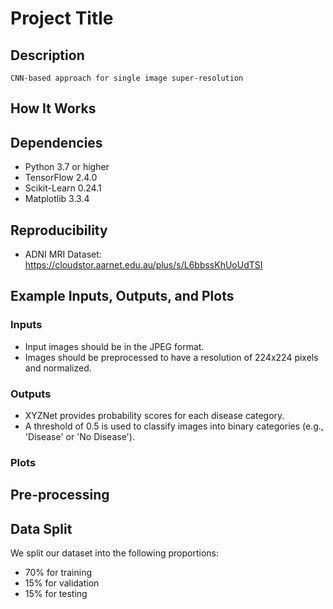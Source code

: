 # Project Title 

## Description
    CNN-based approach for single image super-resolution


## How It Works





## Dependencies

- Python 3.7 or higher
- TensorFlow 2.4.0
- Scikit-Learn 0.24.1
- Matplotlib 3.3.4

## Reproducibility
- ADNI MRI Dataset: https://cloudstor.aarnet.edu.au/plus/s/L6bbssKhUoUdTSI


## Example Inputs, Outputs, and Plots

### Inputs

- Input images should be in the JPEG format.
- Images should be preprocessed to have a resolution of 224x224 pixels and normalized.

### Outputs

- XYZNet provides probability scores for each disease category.
- A threshold of 0.5 is used to classify images into binary categories (e.g., 'Disease' or 'No Disease').

### Plots



## Pre-processing



## Data Split

We split our dataset into the following proportions:
- 70% for training
- 15% for validation
- 15% for testing

